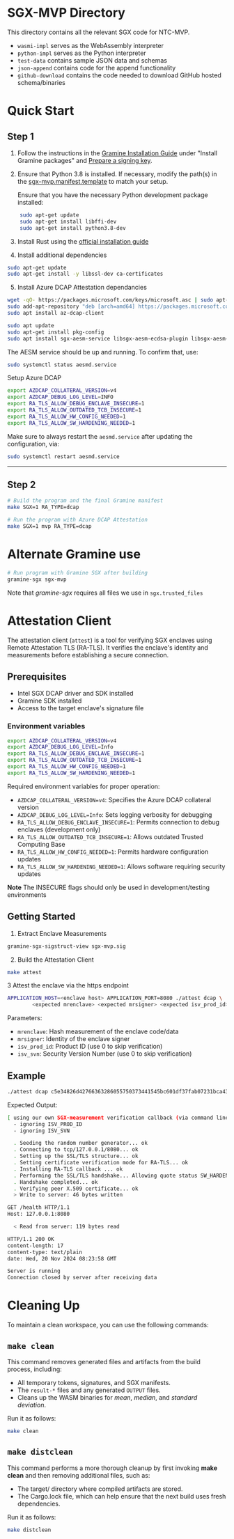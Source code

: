 # SGX-MVP Directory

This directory contains all the relevant SGX code for NTC-MVP.

- `wasmi-impl` serves as the WebAssembly interpreter
- `python-impl` serves as the Python interpreter
- `test-data` contains sample JSON data and schemas
- `json-append` contains code for the append functionality
- `github-download` contains the code needed to download GitHub hosted schema/binaries

# Quick Start

## Step 1

1. Follow the instructions in the [Gramine Installation Guide](https://gramine.readthedocs.io/en/stable/installation.html#install-gramine-packages-1) under "Install Gramine packages" and [Prepare a signing key](https://gramine.readthedocs.io/en/stable/quickstart.html#prepare-a-signing-key).

2. Ensure that Python 3.8 is installed. If necessary, modify the path(s) in the [sgx-mvp.manifest.template](https://github.com/ntls-io/trusted-compute-MVP/blob/main/sgx-mvp/sgx-mvp.manifest.template) to match your setup.

    Ensure that you have the necessary Python development package installed:

```sh
    sudo apt-get update
    sudo apt-get install libffi-dev
    sudo apt-get install python3.8-dev
```

3. Install Rust using the [official installation guide](https://www.rust-lang.org/tools/install)

4. Install additional dependencies

```sh
sudo apt-get update
sudo apt-get install -y libssl-dev ca-certificates
```

5. Install Azure DCAP Attestation dependancies

```sh
wget -qO- https://packages.microsoft.com/keys/microsoft.asc | sudo apt-key add
sudo add-apt-repository "deb [arch=amd64] https://packages.microsoft.com/ubuntu/`lsb_release -rs`/prod `lsb_release -cs` main"
sudo apt install az-dcap-client

sudo apt update
sudo apt-get install pkg-config
sudo apt install sgx-aesm-service libsgx-aesm-ecdsa-plugin libsgx-aesm-quote-ex-plugin
```

The AESM service should be up and running. To confirm that, use:

```sh
sudo systemctl status aesmd.service
```

Setup Azure DCAP
```sh
export AZDCAP_COLLATERAL_VERSION=v4
export AZDCAP_DEBUG_LOG_LEVEL=INFO
export RA_TLS_ALLOW_DEBUG_ENCLAVE_INSECURE=1
export RA_TLS_ALLOW_OUTDATED_TCB_INSECURE=1
export RA_TLS_ALLOW_HW_CONFIG_NEEDED=1
export RA_TLS_ALLOW_SW_HARDENING_NEEDED=1
```

Make sure to always restart the `aesmd.service` after updating the configuration, via:

```sh
sudo systemctl restart aesmd.service
```

---

## Step 2

```sh
# Build the program and the final Gramine manifest
make SGX=1 RA_TYPE=dcap

# Run the program with Azure DCAP Attestation
make SGX=1 mvp RA_TYPE=dcap
```

# Alternate Gramine use

```sh
# Run program with Gramine SGX after building
gramine-sgx sgx-mvp
```

Note that _gramine-sgx_ requires all files we use in `sgx.trusted_files`


# Attestation Client

The attestation client (`attest`) is a tool for verifying SGX enclaves using Remote Attestation TLS (RA-TLS). It verifies the enclave's identity and measurements before establishing a secure connection.

## Prerequisites

- Intel SGX DCAP driver and SDK installed
- Gramine SDK installed
- Access to the target enclave's signature file

### Environment variables

```sh
export AZDCAP_COLLATERAL_VERSION=v4
export AZDCAP_DEBUG_LOG_LEVEL=Info
export RA_TLS_ALLOW_DEBUG_ENCLAVE_INSECURE=1
export RA_TLS_ALLOW_OUTDATED_TCB_INSECURE=1
export RA_TLS_ALLOW_HW_CONFIG_NEEDED=1
export RA_TLS_ALLOW_SW_HARDENING_NEEDED=1
```

Required environment variables for proper operation:

- `AZDCAP_COLLATERAL_VERSION=v4`: Specifies the Azure DCAP collateral version
- `AZDCAP_DEBUG_LOG_LEVEL=Info`: Sets logging verbosity for debugging
- `RA_TLS_ALLOW_DEBUG_ENCLAVE_INSECURE=1`: Permits connection to debug enclaves (development only)
- `RA_TLS_ALLOW_OUTDATED_TCB_INSECURE=1`: Allows outdated Trusted Computing Base
- `RA_TLS_ALLOW_HW_CONFIG_NEEDED=1`: Permits hardware configuration updates
- `RA_TLS_ALLOW_SW_HARDENING_NEEDED=1`: Allows software requiring security updates


**Note** The INSECURE flags should only be used in development/testing environments

## Getting Started

1. Extract Enclave Measurements

```sh
gramine-sgx-sigstruct-view sgx-mvp.sig
```

2. Build the Attestation Client

```sh
make attest
```

3 Attest the enclave via the https endpoint

```sh
APPLICATION_HOST=<enclave host> APPLICATION_PORT=8080 ./attest dcap \
        <expected mrenclave> <expected mrsigner> <expected isv_prod_id> <expected isv_svn>
```

Parameters:

- `mrenclave`: Hash measurement of the enclave code/data
- `mrsigner`: Identity of the enclave signer
- `isv_prod_id`: Product ID (use 0 to skip verification)
- `isv_svn`: Security Version Number (use 0 to skip verification)

## Example

```sh
./attest dcap c5e34826d42766363286055750373441545bc601df37fab07231bca4324db319 eb33db710373cbf7c6bfa26e6e9d40e261cfd1f5adc38db6599bfe764e9180cc 0 0
```

Expected Output:

```sh
[ using our own SGX-measurement verification callback (via command line options) ]
  - ignoring ISV_PROD_ID
  - ignoring ISV_SVN

  . Seeding the random number generator... ok
  . Connecting to tcp/127.0.0.1/8080... ok
  . Setting up the SSL/TLS structure... ok
  . Setting certificate verification mode for RA-TLS... ok
  . Installing RA-TLS callback ... ok
  . Performing the SSL/TLS handshake... Allowing quote status SW_HARDENING_NEEDED
  . Handshake completed... ok
  . Verifying peer X.509 certificate... ok
  > Write to server: 46 bytes written

GET /health HTTP/1.1
Host: 127.0.0.1:8080

  < Read from server: 119 bytes read

HTTP/1.1 200 OK
content-length: 17
content-type: text/plain
date: Wed, 20 Nov 2024 08:23:58 GMT

Server is running
Connection closed by server after receiving data
```

# Cleaning Up

To maintain a clean workspace, you can use the following commands:

## `make clean`

This command removes generated files and artifacts from the build process, including:
- All temporary tokens, signatures, and SGX manifests.
- The `result-*` files and any generated `OUTPUT` files.
- Cleans up the WASM binaries for _mean_, _median_, and _standard deviation_.

Run it as follows:

```sh
make clean
```

## `make distclean`

This command performs a more thorough cleanup by first invoking **make clean** and then removing additional files, such as:

- The target/ directory where compiled artifacts are stored.
- The Cargo.lock file, which can help ensure that the next build uses fresh dependencies.

Run it as follows:

```sh
make distclean
```